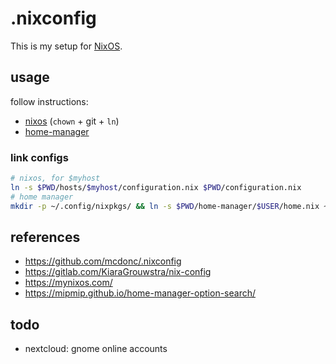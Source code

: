 # .nixconfig

This is my setup for [NixOS](https://nixos.org/).

## usage

follow instructions:
- [nixos](https://github.com/mcdonc/.nixconfig) (`chown` + git + `ln`)
- [home-manager](https://nix-community.github.io/home-manager/index.html#sec-install-standalone)

### link configs

```sh
# nixos, for $myhost
ln -s $PWD/hosts/$myhost/configuration.nix $PWD/configuration.nix
# home manager
mkdir -p ~/.config/nixpkgs/ && ln -s $PWD/home-manager/$USER/home.nix ~/.config/nixpkgs/home.nix
```

## references

- https://github.com/mcdonc/.nixconfig
- https://gitlab.com/KiaraGrouwstra/nix-config
- https://mynixos.com/
- https://mipmip.github.io/home-manager-option-search/

## todo

- nextcloud: gnome online accounts
